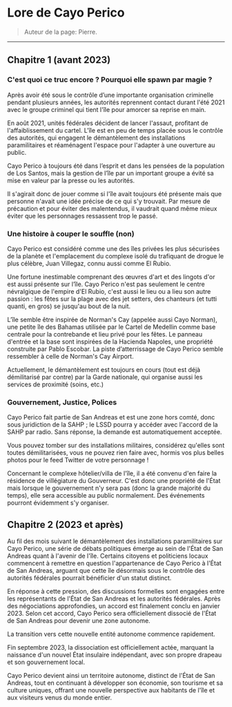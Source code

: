 # Lore de Cayo Perico

> Auteur de la page: Pierre.

---

## Chapitre 1 (avant 2023)

### C'est quoi ce truc encore ? Pourquoi elle spawn par magie ?

Après avoir été sous le contrôle d’une importante organisation criminelle pendant plusieurs années, les autorités reprennent contact durant l'été 2021 avec le groupe criminel qui tient l'île pour amorcer sa reprise en main.

En août 2021, unités fédérales décident de lancer l'assaut, profitant de l'affaiblissement du cartel. L'île est en peu de temps placée sous le contrôle des autorités, qui engagent le démantèlement des installations paramilitaires et réaménagent l'espace pour l'adapter à une ouverture au public.

Cayo Perico à toujours été dans l’esprit et dans les pensées de la population de Los Santos, mais la gestion de l’île par un important groupe a évité sa mise en valeur par la presse ou les autorités.

Il s'agirait donc de jouer comme si l'île avait toujours été présente mais que personne n'avait une idée précise de ce qui s'y trouvait. Par mesure de précaution et pour éviter des malentendus, il vaudrait quand même mieux éviter que les personnages ressassent trop le passé.

### Une histoire à couper le souffle (non)

Cayo Perico est considéré comme une des îles privées les plus sécurisées de la planète et l'emplacement du complexe isolé du trafiquant de drogue le plus célèbre, Juan Villegaz, connu aussi comme El Rubio.

Une fortune inestimable comprenant des œuvres d'art et des lingots d'or est aussi présente sur l’île. Cayo Perico n'est pas seulement le centre névralgique de l'empire d'El Rubio, c'est aussi le lieu ou a lieu son autre passion : les fêtes sur la plage avec des jet setters, des chanteurs (et tutti quanti, en gros) se jusqu'au bout de la nuit.

L’île semble être inspirée de Norman's Cay (appelée aussi Cayo Norman), une petite île des Bahamas utilisée par le Cartel de Medellin comme base centrale pour la contrebande et lieu privé pour les fêtes. Le panneau d'entrée et la base sont inspirées de la Hacienda Napoles, une propriété construite par Pablo Escobar. La piste d’atterrissage de Cayo Perico semble ressembler à celle de Norman's Cay Airport.

Actuellement, le démantèlement est toujours en cours (tout est déjà démilitarisé par contre) par la Garde nationale, qui organise aussi les services de proximité (soins, etc.)

### Gouvernement, Justice, Polices

Cayo Perico fait partie de San Andreas et est une zone hors comté, donc sous juridiction de la SAHP ; le LSSD pourra y
accéder avec l'accord de la SAHP par radio. Sans réponse, la demande est automatiquement acceptée.

Vous pouvez tomber sur des installations militaires, considérez qu'elles sont toutes démilitarisées, vous ne
pouvez rien faire avec, hormis vos plus belles photos pour le feed Twitter de votre personnage !

Concernant le complexe hôtelier/villa de l'île, il a été convenu d'en faire la résidence de villégiature du Gouverneur.
C'est donc une propriété de l'État mais lorsque le gouvernement n'y sera pas (donc la grande majorité du temps),
elle sera accessible au public normalement. Des événements pourront évidemment s'y organiser.

## Chapitre 2 (2023 et après)

Au fil des mois suivant le démantèlement des installations paramilitaires sur Cayo Perico, une série de débats politiques émerge au sein de l'État de San Andreas quant à l'avenir de l'île. Certains citoyens et politiciens locaux commencent à remettre en question l'appartenance de Cayo Perico à l'État de San Andreas, arguant que cette île désormais sous le contrôle des autorités fédérales pourrait bénéficier d'un statut distinct.

En réponse à cette pression, des discussions formelles sont engagées entre les représentants de l'État de San Andreas et les autorités fédérales. Après des négociations approfondies, un accord est finalement conclu en janvier 2023. Selon cet accord, Cayo Perico sera officiellement dissocié de l'État de San Andreas pour devenir une zone autonome.

La transition vers cette nouvelle entité autonome commence rapidement.

Fin septembre 2023, la dissociation est officiellement actée, marquant la naissance d'un nouvel État insulaire indépendant, avec son propre drapeau et son gouvernement local.

Cayo Perico devient ainsi un territoire autonome, distinct de l'État de San Andreas, tout en continuant à développer son économie, son tourisme et sa culture uniques, offrant une nouvelle perspective aux habitants de l'île et aux visiteurs venus du monde entier.


